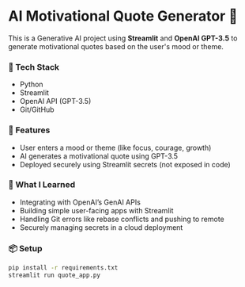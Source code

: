 # AI Motivational Quote Generator 🌟

This is a Generative AI project using **Streamlit** and **OpenAI GPT-3.5** to generate motivational quotes based on the user's mood or theme.

### 🔧 Tech Stack
- Python
- Streamlit
- OpenAI API (GPT-3.5)
- Git/GitHub

### 🚀 Features
- User enters a mood or theme (like focus, courage, growth)
- AI generates a motivational quote using GPT-3.5
- Deployed securely using Streamlit secrets (not exposed in code)

### 🧠 What I Learned
- Integrating with OpenAI’s GenAI APIs
- Building simple user-facing apps with Streamlit
- Handling Git errors like rebase conflicts and pushing to remote
- Securely managing secrets in a cloud deployment

### 📦 Setup
```bash
pip install -r requirements.txt
streamlit run quote_app.py

